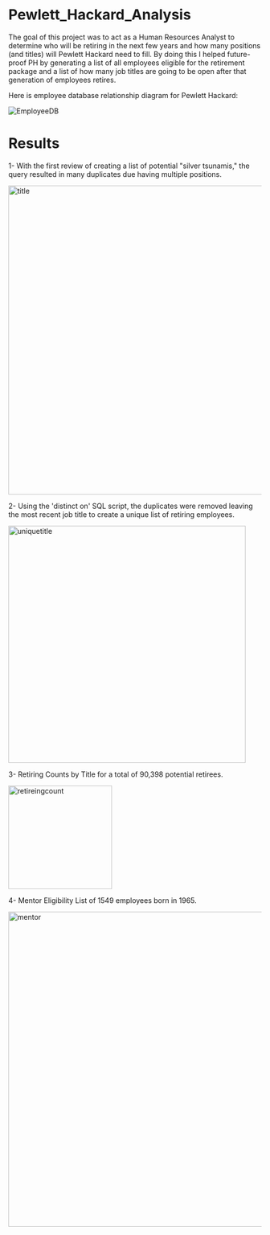 # Pewlett_Hackard_Analysis
The goal of this project was to act as a Human Resources Analyst to determine who will be retiring in the next few years and how many positions (and titles) will Pewlett Hackard need to fill. By doing this I helped future-proof PH by generating a list of all employees eligible for the retirement package and a list of how many job titles are going to be open after that generation of employees retires.

Here is employee database relationship diagram for Pewlett Hackard: 


![EmployeeDB](https://user-images.githubusercontent.com/100812201/164980245-17291d92-0e7c-49e9-b937-ac65926069b0.png)


# Results
1- With the first review of creating a list of potential "silver tsunamis," the query resulted in many duplicates due having multiple positions. 

<img width="615" alt="title" src="https://user-images.githubusercontent.com/100812201/164980520-cae1acdd-155e-410f-b29f-07267e9704c6.png">

2- Using the 'distinct on' SQL script, the duplicates were removed leaving the most recent job title to create a unique list of retiring employees.

<img width="472" alt="uniquetitle" src="https://user-images.githubusercontent.com/100812201/164980538-f40f127c-2967-46f4-8088-6fd31cee5fe6.png">

3- Retiring Counts by Title for a total of 90,398 potential retirees.

<img width="206" alt="retireingcount" src="https://user-images.githubusercontent.com/100812201/164980563-15bc7130-cea2-4550-94b6-ed024c826d91.png">

4- Mentor Eligibility List of 1549 employees born in 1965.

<img width="627" alt="mentor" src="https://user-images.githubusercontent.com/100812201/164980640-ef968a8b-38a3-4fda-981e-82dbac372e71.png">

